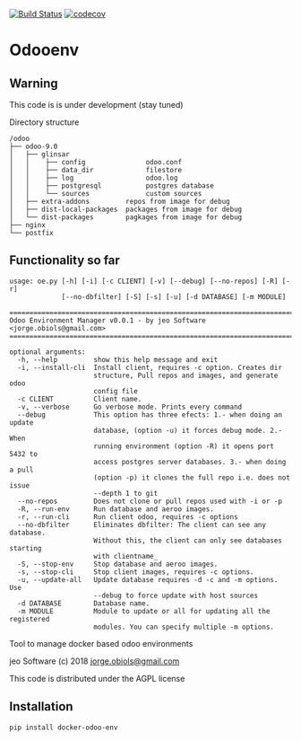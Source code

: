[![Build Status](https://travis-ci.org/jobiols/odoo-env.svg?branch=master)](https://travis-ci.org/jobiols/odoo-env)
[![codecov](https://codecov.io/gh/jobiols/odoo-env/branch/master/graph/badge.svg)](https://codecov.io/gh/jobiols/odoo-env)

Odooenv
=======

Warning
-------
This code is is under development (stay tuned)

Directory structure

    /odoo
    ├── odoo-9.0
    │   ├── glinsar
    │   │    ├── config               odoo.conf
    │   │    ├── data_dir             filestore
    │   │    ├── log                  odoo.log
    │   │    ├── postgresql           postgres database
    │   │    └── sources              custom sources
    │   ├── extra-addons         repos from image for debug
    │   ├── dist-local-packages  packages from image for debug
    │   └── dist-packages        pagkages from image for debug
    ├── nginx
    └── postfix


Functionality so far
--------------------- 
    usage: oe.py [-h] [-i] [-c CLIENT] [-v] [--debug] [--no-repos] [-R] [-r]
                 [--no-dbfilter] [-S] [-s] [-u] [-d DATABASE] [-m MODULE]
    
    ==========================================================================
    Odoo Environment Manager v0.0.1 - by jeo Software <jorge.obiols@gmail.com>
    ==========================================================================
    
    optional arguments:
      -h, --help         show this help message and exit
      -i, --install-cli  Install client, requires -c option. Creates dir
                         structure, Pull repos and images, and generate odoo
                         config file
      -c CLIENT          Client name.
      -v, --verbose      Go verbose mode. Prints every command
      --debug            This option has three efects: 1.- when doing an update
                         database, (option -u) it forces debug mode. 2.- When
                         running environment (option -R) it opens port 5432 to
                         access postgres server databases. 3.- when doing a pull
                         (option -p) it clones the full repo i.e. does not issue
                         --depth 1 to git
      --no-repos         Does not clone or pull repos used with -i or -p
      -R, --run-env      Run database and aeroo images.
      -r, --run-cli      Run client odoo, requires -c options
      --no-dbfilter      Eliminates dbfilter: The client can see any database.
                         Without this, the client can only see databases starting
                         with clientname_
      -S, --stop-env     Stop database and aeroo images.
      -s, --stop-cli     Stop client images, requires -c options.
      -u, --update-all   Update database requires -d -c and -m options. Use
                         --debug to force update with host sources
      -d DATABASE        Database name.
      -m MODULE          Module to update or all for updating all the registered
                         modules. You can specify multiple -m options.


Tool to manage docker based odoo environments

jeo Software (c) 2018 jorge.obiols@gmail.com

This code is distributed under the AGPL license

Installation
------------
    pip install docker-odoo-env
